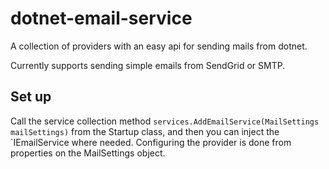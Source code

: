 # dotnet-email-service
A collection of providers with an easy api for sending mails from dotnet.

Currently supports sending simple emails from SendGrid or SMTP.

## Set up
Call the service collection method `services.AddEmailService(MailSettings mailSettings)` from the Startup class, and then you can inject the `IEmailService where needed.
Configuring the provider is done from properties on the MailSettings object.
